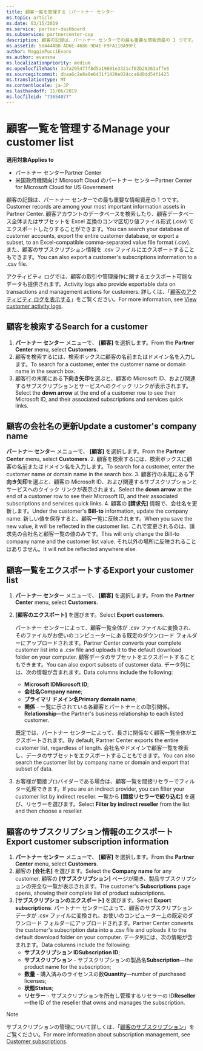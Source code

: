 ```yaml
---
title: 顧客一覧を管理する |パートナー センター
ms.topic: article
ms.date: 03/15/2019
ms.service: partner-dashboard
ms.subservice: partnercenter-csp
description: 顧客の記録は、パートナー センターでの最も重要な情報資産の 1 つです。
ms.assetid: 58444AB8-AD6E-4686-9D4E-F9FA110A99FC
author: MaggiePucciEvans
ms.author: evansma
ms.localizationpriority: medium
ms.openlocfilehash: 3a7a295477f8d5a19601e3321cf02b20263affe6
ms.sourcegitcommit: dbaa6c2e8a0e6431f1420e024cca6d0dd54f1425
ms.translationtype: MT
ms.contentlocale: ja-JP
ms.lasthandoff: 11/06/2019
ms.locfileid: "73654077"
---
```

# <a name="manage-your-customer-list"></a><span data-ttu-id="6e116-103">顧客一覧を管理する</span><span class="sxs-lookup"><span data-stu-id="6e116-103">Manage your customer list</span></span>

<span data-ttu-id="6e116-104">**適用対象**</span><span class="sxs-lookup"><span data-stu-id="6e116-104">**Applies to**</span></span>

-  <span data-ttu-id="6e116-105">パートナー センター</span><span class="sxs-lookup"><span data-stu-id="6e116-105">Partner Center</span></span>
-  <span data-ttu-id="6e116-106">米国政府機関向け Microsoft Cloud のパートナー センター</span><span class="sxs-lookup"><span data-stu-id="6e116-106">Partner Center for Microsoft Cloud for US Government</span></span>


<span data-ttu-id="6e116-107">顧客の記録は、パートナー センターでの最も重要な情報資産の 1 つです。</span><span class="sxs-lookup"><span data-stu-id="6e116-107">Customer records are among your most important information assets in Partner Center.</span></span> <span data-ttu-id="6e116-108">顧客アカウントのデータベースを検索したり、顧客データベース全体またはサブセットを Excel 互換のコンマ区切り値ファイル形式 (.csv) でエクスポートしたりすることができます。</span><span class="sxs-lookup"><span data-stu-id="6e116-108">You can search your database of customer accounts, export the entire customer database, or export a subset, to an Excel-compatible comma-separated value file format (.csv).</span></span> <span data-ttu-id="6e116-109">また、顧客のサブスクリプション情報を .csv ファイルにエクスポートすることもできます。</span><span class="sxs-lookup"><span data-stu-id="6e116-109">You can also export a customer's subscriptions information to a .csv file.</span></span>

<span data-ttu-id="6e116-110">アクティビティ ログでは、顧客の取引や管理操作に関するエクスポート可能なデータも提供されます。</span><span class="sxs-lookup"><span data-stu-id="6e116-110">Activity logs also provide exportable data on transactions and management actions for customers.</span></span> <span data-ttu-id="6e116-111">詳しくは、「[顧客のアクティビティ ログを表示する](activity-logs.md)」をご覧ください。</span><span class="sxs-lookup"><span data-stu-id="6e116-111">For more information, see [View customer activity logs](activity-logs.md).</span></span>


## <a name="search-for-a-customer"></a><span data-ttu-id="6e116-112">顧客を検索する</span><span class="sxs-lookup"><span data-stu-id="6e116-112">Search for a customer</span></span>

1.  <span data-ttu-id="6e116-113">**パートナー センター** メニューで、 **[顧客]** を選択します。</span><span class="sxs-lookup"><span data-stu-id="6e116-113">From the **Partner Center** menu, select **Customers**.</span></span>
2.  <span data-ttu-id="6e116-114">顧客を検索するには、検索ボックスに顧客の名前またはドメイン名を入力します。</span><span class="sxs-lookup"><span data-stu-id="6e116-114">To search for a customer, enter the customer name or domain name in the search box.</span></span>
3.  <span data-ttu-id="6e116-115">顧客行の末尾にある**下向き矢印**を選ぶと、顧客の Microsoft ID、および関連するサブスクリプションとサービスへのクイック リンクが表示されます。</span><span class="sxs-lookup"><span data-stu-id="6e116-115">Select the **down arrow** at the end of a customer row to see their Microsoft ID, and their associated subscriptions and services quick links.</span></span>

## <a name="update-a-customers-company-name"></a><span data-ttu-id="6e116-116">顧客の会社名の更新</span><span class="sxs-lookup"><span data-stu-id="6e116-116">Update a customer's company name</span></span>

<span data-ttu-id="6e116-117">**パートナー センター** メニューで、 **[顧客]** を選択します。</span><span class="sxs-lookup"><span data-stu-id="6e116-117">From the **Partner Center** menu, select **Customers**.</span></span>
2.  <span data-ttu-id="6e116-118">顧客を検索するには、検索ボックスに顧客の名前またはドメイン名を入力します。</span><span class="sxs-lookup"><span data-stu-id="6e116-118">To search for a customer, enter the customer name or domain name in the search box.</span></span>
3.  <span data-ttu-id="6e116-119">顧客行の末尾にある**下向き矢印**を選ぶと、顧客の Microsoft ID、および関連するサブスクリプションとサービスへのクイック リンクが表示されます。</span><span class="sxs-lookup"><span data-stu-id="6e116-119">Select the **down arrow** at the end of a customer row to see their Microsoft ID, and their associated subscriptions and services quick links.</span></span>
4.  <span data-ttu-id="6e116-120">顧客の **[請求先]** 情報で、会社名を更新します。</span><span class="sxs-lookup"><span data-stu-id="6e116-120">Under the customer's **Bill-to** information, update the company name.</span></span> <span data-ttu-id="6e116-121">新しい値を保存すると、顧客一覧に反映されます。</span><span class="sxs-lookup"><span data-stu-id="6e116-121">When you save the new value, it will be reflected in the customer list.</span></span> <span data-ttu-id="6e116-122">これで変更されるのは、請求先の会社名と顧客一覧の値のみです。</span><span class="sxs-lookup"><span data-stu-id="6e116-122">This will only change the Bill-to company name and the customer list value.</span></span> <span data-ttu-id="6e116-123">それ以外の場所に反映されることはありません。</span><span class="sxs-lookup"><span data-stu-id="6e116-123">It will not be reflected anywhere else.</span></span>

## <a name="export-your-customer-list"></a><span data-ttu-id="6e116-124">顧客一覧をエクスポートする</span><span class="sxs-lookup"><span data-stu-id="6e116-124">Export your customer list</span></span>

1.  <span data-ttu-id="6e116-125">**パートナー センター** メニューで、 **[顧客]** を選択します。</span><span class="sxs-lookup"><span data-stu-id="6e116-125">From the **Partner Center** menu, select **Customers**.</span></span>
2.  <span data-ttu-id="6e116-126">**[顧客のエクスポート]** を選びます。</span><span class="sxs-lookup"><span data-stu-id="6e116-126">Select **Export customers**.</span></span>

    <span data-ttu-id="6e116-127">パートナー センターによって、顧客一覧全体が .csv ファイルに変換され、そのファイルがお使いのコンピューターにある既定のダウンロード フォルダーにアップロードされます。</span><span class="sxs-lookup"><span data-stu-id="6e116-127">Partner Center converts your complete customer list into a .csv file and uploads it to the default download folder on your computer.</span></span> <span data-ttu-id="6e116-128">顧客データのサブセットをエクスポートすることもできます。</span><span class="sxs-lookup"><span data-stu-id="6e116-128">You can also export subsets of customer data.</span></span> <span data-ttu-id="6e116-129">データ列には、次の情報が含まれます。</span><span class="sxs-lookup"><span data-stu-id="6e116-129">Data columns include the following:</span></span>

    -   <span data-ttu-id="6e116-130">**Microsoft ID**</span><span class="sxs-lookup"><span data-stu-id="6e116-130">**Microsoft ID**;</span></span>
    -   <span data-ttu-id="6e116-131">**会社名**</span><span class="sxs-lookup"><span data-stu-id="6e116-131">**Company name**;</span></span>
    -   <span data-ttu-id="6e116-132">**プライマリ ドメイン名**</span><span class="sxs-lookup"><span data-stu-id="6e116-132">**Primary domain name**;</span></span>
    -   <span data-ttu-id="6e116-133">**関係** - 一覧に示されている各顧客とパートナーとの取引関係。</span><span class="sxs-lookup"><span data-stu-id="6e116-133">**Relationship**—the Partner's business relationship to each listed customer.</span></span>

    <span data-ttu-id="6e116-134">既定では、パートナー センターによって、長さに関係なく顧客一覧全体がエクスポートされます。</span><span class="sxs-lookup"><span data-stu-id="6e116-134">By default, Partner Center exports the entire customer list, regardless of length.</span></span> <span data-ttu-id="6e116-135">会社名やドメインで顧客一覧を検索し、データのサブセットをエクスポートすることもできます。</span><span class="sxs-lookup"><span data-stu-id="6e116-135">You can also search the customer list by company name or domain and export that subset of data.</span></span>

3.  <span data-ttu-id="6e116-136">お客様が間接プロバイダーである場合は、顧客一覧を間接リセラーでフィルター処理できます。</span><span class="sxs-lookup"><span data-stu-id="6e116-136">If you are an indirect provider, you can filter your customer list by indirect reseller.</span></span> <span data-ttu-id="6e116-137">一覧から **[間接リセラーで絞り込む]** を選び、リセラーを選びます。</span><span class="sxs-lookup"><span data-stu-id="6e116-137">Select **Filter by indirect reseller** from the list and then choose a reseller.</span></span>


## <a name="export-customer-subscription-information"></a><span data-ttu-id="6e116-138">顧客のサブスクリプション情報のエクスポート</span><span class="sxs-lookup"><span data-stu-id="6e116-138">Export customer subscription information</span></span>

1.  <span data-ttu-id="6e116-139">**パートナー センター** メニューで、 **[顧客]** を選択します。</span><span class="sxs-lookup"><span data-stu-id="6e116-139">From the **Partner Center** menu, select **Customers**.</span></span>
2.  <span data-ttu-id="6e116-140">顧客の **[会社名]** を選びます。</span><span class="sxs-lookup"><span data-stu-id="6e116-140">Select the **Company name** for any customer.</span></span> <span data-ttu-id="6e116-141">顧客の **[サブスクリプション]** ページが開き、製品サブスクリプションの完全な一覧が表示されます。</span><span class="sxs-lookup"><span data-stu-id="6e116-141">The customer's **Subscriptions** page opens, showing their complete list of product subscriptions.</span></span>
3.  <span data-ttu-id="6e116-142">**[サブスクリプションのエクスポート]** を選びます。</span><span class="sxs-lookup"><span data-stu-id="6e116-142">Select **Export subscriptions**.</span></span> <span data-ttu-id="6e116-143">パートナー センターによって、顧客のサブスクリプション データが .csv ファイルに変換され、お使いのコンピューター上の既定のダウンロード フォルダーにアップロードされます。</span><span class="sxs-lookup"><span data-stu-id="6e116-143">Partner Center converts the customer's subscription data into a .csv file and uploads it to the default download folder on your computer.</span></span> <span data-ttu-id="6e116-144">データ列には、次の情報が含まれます。</span><span class="sxs-lookup"><span data-stu-id="6e116-144">Data columns include the following:</span></span>
    -   <span data-ttu-id="6e116-145">**サブスクリプション ID**</span><span class="sxs-lookup"><span data-stu-id="6e116-145">**Subscription ID**;</span></span>
    -   <span data-ttu-id="6e116-146">**サブスクリプション** - サブスクリプションの製品名</span><span class="sxs-lookup"><span data-stu-id="6e116-146">**Subscription**—the product name for the subscription;</span></span>
    -   <span data-ttu-id="6e116-147">**数量** - 購入済みのライセンスの数</span><span class="sxs-lookup"><span data-stu-id="6e116-147">**Quantity**—number of purchased licenses;</span></span>
    -   <span data-ttu-id="6e116-148">**状態**</span><span class="sxs-lookup"><span data-stu-id="6e116-148">**Status**;</span></span>
    -   <span data-ttu-id="6e116-149">**リセラー** - サブスクリプションを所有し管理するリセラーの ID</span><span class="sxs-lookup"><span data-stu-id="6e116-149">**Reseller**—the ID of the reseller that owns and manages the subscription.</span></span>

> [!NOTE]  
> <span data-ttu-id="6e116-150">サブスクリプションの管理について詳しくは、「[顧客のサブスクリプション](customer-subscriptions.md)」をご覧ください。</span><span class="sxs-lookup"><span data-stu-id="6e116-150">For more information about subscription management, see [Customer subscriptions](customer-subscriptions.md).</span></span>

     

 

 



